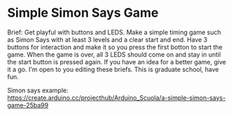 # Simple Simon Says Game

Brief: Get playful with buttons and LEDS. Make a simple timing game such as Simon Says with at least 3 levels and a clear start and end. Have 3 buttons for interaction and make it so you press the first botton to start the game. When the game is
over, all 3 LEDS should come on and stay in until the start button is pressed again. If you have an idea for a better game, give it a go. I'm open to you editing these briefs. This is graduate school, have fun.

Simon says example: <a href="https://create.arduino.cc/projecthub/Arduino_Scuola/a-simple-simon-says-game-25ba99" target="_blank">https://create.arduino.cc/projecthub/Arduino_Scuola/a-simple-simon-says-game-25ba99</a>
